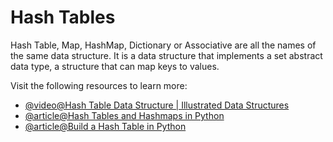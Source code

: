 # Hash Tables

Hash Table, Map, HashMap, Dictionary or Associative are all the names of the same data structure. It is a data structure that implements a set abstract data type, a structure that can map keys to values.

Visit the following resources to learn more:

- [@video@Hash Table Data Structure | Illustrated Data Structures](https://www.youtube.com/watch?v=jalSiaIi8j4)
- [@article@Hash Tables and Hashmaps in Python](https://www.edureka.co/blog/hash-tables-and-hashmaps-in-python/)
- [@article@Build a Hash Table in Python](https://realpython.com/python-hash-table/)
